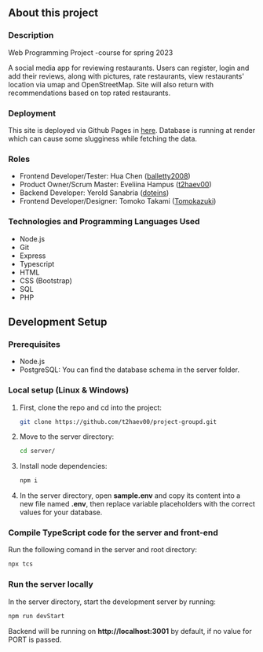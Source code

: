 ## About this project

### Description
Web Programming Project -course for spring 2023

A social media app for reviewing restaurants. Users can register, login and add their reviews, along with pictures, rate restaurants, view restaurants' location via umap and OpenStreetMap. Site will also return with recommendations based on top rated restaurants.

### Deployment
This site is deployed via Github Pages in <a href="https://t2haev00.github.io/project-groupd/">here</a>. Database is running at render which can cause some slugginess while fetching the data.

### Roles
- Frontend Developer/Tester: Hua Chen (<a href="https://github.com/balletty2008">balletty2008</a>) 
- Product Owner/Scrum Master: Eveliina Hampus (<a href="https://github.com/t2haev00">t2haev00</a>) 
- Backend Developer: Yerold Sanabria (<a href="https://github.com/doteins">doteins</a>)
- Frontend Developer/Designer: Tomoko Takami (<a href="https://github.com/Tomokazuki">Tomokazuki</a>)

### Technologies and Programming Languages Used
- Node.js
- Git
- Express
- Typescript
- HTML
- CSS (Bootstrap)
- SQL
- PHP

## Development Setup

### Prerequisites
- Node.js
- PostgreSQL: You can find the database schema in the server folder.

### Local setup (Linux & Windows)

1. First, clone the repo and cd into the project:
   ```sh
   git clone https://github.com/t2haev00/project-groupd.git
   ```
   
2. Move to the server directory:
   ```sh
   cd server/
   ```
   
3. Install node dependencies:
   ```sh
   npm i
   ```
   
4. In the server directory, open **sample.env** and copy its content into a new file named **.env**, then replace variable placeholders with the correct values for your database.

### Compile TypeScript code for the server and front-end
Run the following comand in the server and root directory:
   ```sh
   npx tcs
   ```
  
### Run the server locally
In the server directory, start the development server by running:
   ```sh
   npm run devStart
   ```
Backend will be running on **http://localhost:3001** by default, if no value for PORT is passed.

